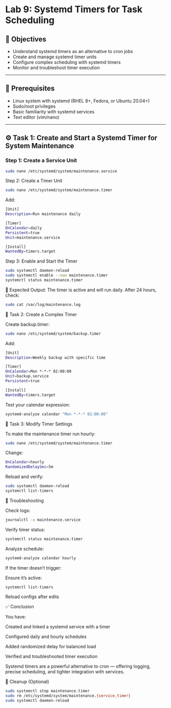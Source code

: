 # Lab 9: Systemd Timers for Task Scheduling

## 🎯 Objectives
- Understand systemd timers as an alternative to cron jobs  
- Create and manage systemd timer units  
- Configure complex scheduling with systemd timers  
- Monitor and troubleshoot timer execution  

---

## 🧰 Prerequisites
- Linux system with systemd (RHEL 8+, Fedora, or Ubuntu 20.04+)  
- Sudo/root privileges  
- Basic familiarity with systemd services  
- Text editor (vim/nano)

---

## ⚙️ Task 1: Create and Start a Systemd Timer for System Maintenance

### Step 1: Create a Service Unit
```bash
sudo nano /etc/systemd/system/maintenance.service
```
Step 2: Create a Timer Unit
```bash
sudo nano /etc/systemd/system/maintenance.timer
```

Add:
```bash
[Unit]
Description=Run maintenance daily

[Timer]
OnCalendar=daily
Persistent=true
Unit=maintenance.service

[Install]
WantedBy=timers.target
```
Step 3: Enable and Start the Timer
```bash
sudo systemctl daemon-reload
sudo systemctl enable --now maintenance.timer
systemctl status maintenance.timer
```

🧩 Expected Output:
The timer is active and will run daily.
After 24 hours, check:
```bash
sudo cat /var/log/maintenance.log
```
🧠 Task 2: Create a Complex Timer

Create backup.timer:
```bash
sudo nano /etc/systemd/system/backup.timer
```

Add:
```bash
[Unit]
Description=Weekly backup with specific time

[Timer]
OnCalendar=Mon *-*-* 02:00:00
Unit=backup.service
Persistent=true

[Install]
WantedBy=timers.target
```

Test your calendar expression:
```bash
systemd-analyze calendar "Mon *-*-* 02:00:00"
```
🔧 Task 3: Modify Timer Settings

To make the maintenance timer run hourly:
```bash
sudo nano /etc/systemd/system/maintenance.timer
```

Change:
```bash
OnCalendar=hourly
RandomizedDelaySec=5m
```

Reload and verify:
```bash
sudo systemctl daemon-reload
systemctl list-timers
```
🧩 Troubleshooting

Check logs: 
```bash
journalctl -u maintenance.service
```
Verify timer status: 
```bash
systemctl status maintenance.timer
```
Analyze schedule: 
```bash
systemd-analyze calendar hourly
```
If the timer doesn’t trigger:

Ensure it’s active: 
```bash
systemctl list-timers
```
Reload configs after edits

✅ Conclusion

You have:

Created and linked a systemd service with a timer

Configured daily and hourly schedules

Added randomized delay for balanced load

Verified and troubleshooted timer execution

Systemd timers are a powerful alternative to cron — offering logging, precise scheduling, and tighter integration with services.

🧹 Cleanup (Optional)
```bash
sudo systemctl stop maintenance.timer
sudo rm /etc/systemd/system/maintenance.{service,timer}
sudo systemctl daemon-reload
```
